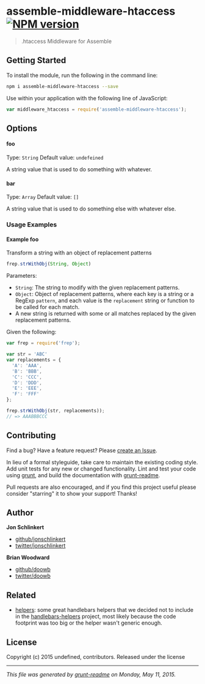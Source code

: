# assemble-middleware-htaccess [![NPM version](https://badge.fury.io/js/assemble-middleware-htaccess.png)](http://badge.fury.io/js/assemble-middleware-htaccess) 

> .htaccess Middleware for Assemble

## Getting Started
To install the module, run the following in the command line:

```bash
npm i assemble-middleware-htaccess --save
```

Use within your application with the following line of JavaScript:

```js
var middleware_htaccess = require('assemble-middleware-htaccess');
```





## Options
#### foo
Type: `String`
Default value: `undefeined`

A string value that is used to do something with whatever.

#### bar
Type: `Array`
Default value: `[]`

A string value that is used to do something else with whatever else.



### Usage Examples

#### Example foo
Transform a string with an object of replacement patterns

```js
frep.strWithObj(String, Object)
```

Parameters:

* `String`: The string to modify with the given replacement patterns.
* `Object`: Object of replacement patterns, where each key is a string or a RegExp `pattern`, and each value is the `replacement` string or function to be called for each match.
* A new string is returned with some or all matches replaced by the given replacement patterns.


Given the following:

```js
var frep = require('frep');

var str = 'ABC'
var replacements = {
  'A': 'AAA',
  'B': 'BBB',
  'C': 'CCC',
  'D': 'DDD',
  'E': 'EEE',
  'F': 'FFF'
};

frep.strWithObj(str, replacements));
// => AAABBBCCC
```



## Contributing
Find a bug? Have a feature request? Please [create an Issue](https://github.com/davidwickman/assemble-middleware-htaccess/issues).

In lieu of a formal styleguide, take care to maintain the existing coding style. Add unit tests for any new or changed functionality. Lint and test your code using [grunt][], and build the documentation with [grunt-readme](https://github.com/assemble/grunt-readme).

Pull requests are also encouraged, and if you find this project useful please consider "starring" it to show your support! Thanks!


## Author

**Jon Schlinkert**

+ [github/jonschlinkert](https://github.com/jonschlinkert)
+ [twitter/jonschlinkert](http://twitter.com/jonschlinkert)

**Brian Woodward**

+ [github/doowb](https://github.com/doowb)
+ [twitter/doowb](http://twitter.com/jonschlinkert)


## Related
+ [helpers](https://github.com/helpers): some great handlebars helpers that we decided not to include in the [handlebars-helpers](https://github.com/assemble/handlebars-helpers) project, most likely because the code footprint was too big or the helper wasn't generic enough.


## License
Copyright (c) 2015 undefined, contributors.
Released under the  license

***

_This file was generated by [grunt-readme](https://github.com/assemble/grunt-readme) on Monday, May 11, 2015._

[grunt]: http://gruntjs.com/
[Getting Started]: https://github.com/gruntjs/grunt/blob/devel/docs/getting_started.md
[package.json]: https://npmjs.org/doc/json.html
